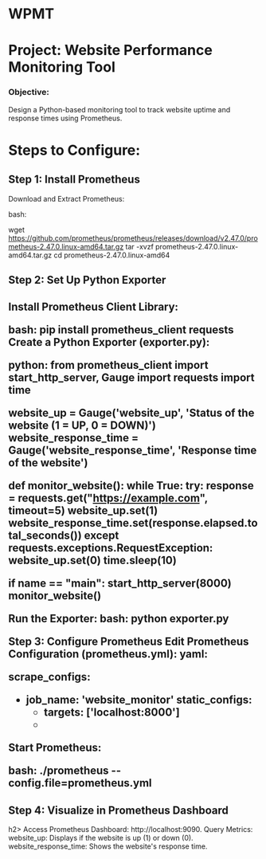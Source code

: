 # WPMT
<h1>Project: Website Performance Monitoring Tool</h1>

<h3>Objective: </h3>
Design a Python-based monitoring tool to track website uptime and response times using Prometheus.

<h1>Steps to Configure:</h1>

<h2>Step 1: Install Prometheus </h2>

Download and Extract Prometheus:

bash:

wget https://github.com/prometheus/prometheus/releases/download/v2.47.0/prometheus-2.47.0.linux-amd64.tar.gz
tar -xvzf prometheus-2.47.0.linux-amd64.tar.gz
cd prometheus-2.47.0.linux-amd64

<h2>Step 2: Set Up Python Exporter <h2>
    
Install Prometheus Client Library:

bash:
pip install prometheus_client requests
Create a Python Exporter (exporter.py):

python:
from prometheus_client import start_http_server, Gauge
import requests
import time

website_up = Gauge('website_up', 'Status of the website (1 = UP, 0 = DOWN)')
website_response_time = Gauge('website_response_time', 'Response time of the website')

def monitor_website():
    while True:
        try:
            response = requests.get("https://example.com", timeout=5)
            website_up.set(1)
            website_response_time.set(response.elapsed.total_seconds())
        except requests.exceptions.RequestException:
            website_up.set(0)
        time.sleep(10)

if __name__ == "__main__":
    start_http_server(8000)
    monitor_website()
    
Run the Exporter:
bash:
python exporter.py

Step 3: Configure Prometheus
Edit Prometheus Configuration (prometheus.yml):
yaml:

scrape_configs:
  - job_name: 'website_monitor'
    static_configs:
      - targets: ['localhost:8000']
      - 
Start Prometheus:

bash:
./prometheus --config.file=prometheus.yml

<h2> Step 4: Visualize in Prometheus Dashboard</h2>h2>
Access Prometheus Dashboard: http://localhost:9090.
Query Metrics:
website_up: Displays if the website is up (1) or down (0).
website_response_time: Shows the website's response time.
